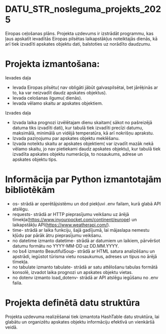 # DATU_STR_nosleguma_projekts_2025
 Eiropas ceļošanas plāns. Projekta uzdevums ir izstrādāt programmu, kas ļaus apskatīt ievadītās Eiropas pilsētas laikapstākļus noteiktajās dienās, kā arī tiek izvadīti apskates objektu dati, balstoties uz norādīto daudzumu.

# Projekta izmantošana:
Ievades daļa

- Ievada Eiropas pilsētu( nav obligāti jābūt galvaspilsētai, bet jārēķinās ar to, ka var neizvadīt daudz apskates objektus).
- Ievada celošanas ilgumu( dienās).
- Ievada vēlamo skaitu ar apskates objektiem.

Izvades daļa

- Izvada laika prognozi izvēlētajam dienu skaitam( sākot no pašreizējā datuma tiks izvadīti dati), kur tabulā tiek izvadīti precīzi datumu, maksimālā, minimālā un vidējā temperatūra, kā arī nokrišņu aprakstu.
- Izvada paziņojumu par apskates objektu meklēšanu.
- Izvada noteiktu skaitu ar apskates objektiem( var izvadīt mazāk nekā vēlamo skaitu, jo nav pietiekami daudz apskates objektu), kur tabulā tiek izvadīta apskates objektu numerācija, to nosaukums, adrese un apskates objektu tips.

# Informācija par Python izmantotajām bibliotēkām
- os- strādā ar operētājsistēmu un dod piekļuvi .env failam, kurā glabā API atslēgu.
- requests- strādā ar HTTP pieprasījumu veikšanu uz ārējā tīmekļa(https://www.inyourpocket.com/continent/europe) un laikapstākļu API(https://www.weatherapi.com/).
- time- strādā ar laika funkciju, šajā gadījumā, lai mājaslapa nemestu kļūdu par pārāk ātru pieprasījumu veikšanu.
- no datetime izmanto datetime- strādā ar datumiem un laikiem, pārvēršot datumu formātu no YYYY-MM-DD uz DD.MM.YYYY.
- no bs4 izmanto BeautifulSoup- strādā ar HTML satura analizēšanu un apstrādi, iegūstot tūrisma vietu nosaukumus, adreses un tipus no ārējā tīmekļa.
- no tabulate izmanto tabulate- strādā ar satu attēlošanu tabulas formātā konsolē, izvadot laika prognozi un apskates objektu vietas.
- no dotenv izmanto load_dotenv- strādā ar API atslēgu iegūšanu no .env faila.

# Projekta definētā datu struktūra
Projekta uzdevuma realizēšanai tiek izmantota HashTable datu struktūra, lai glabātu un organizētu apskates objektu informāciju efektīvā un vienkāršā veidā.


